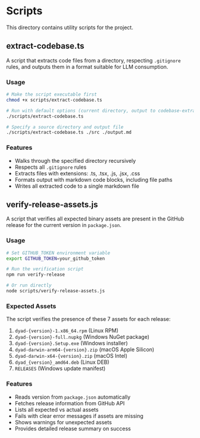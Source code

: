 # Scripts

This directory contains utility scripts for the project.

## extract-codebase.ts

A script that extracts code files from a directory, respecting `.gitignore` rules, and outputs them in a format suitable for LLM consumption.

### Usage

```bash
# Make the script executable first
chmod +x scripts/extract-codebase.ts

# Run with default options (current directory, output to codebase-extract.md)
./scripts/extract-codebase.ts

# Specify a source directory and output file
./scripts/extract-codebase.ts ./src ./output.md
```

### Features

- Walks through the specified directory recursively
- Respects all `.gitignore` rules
- Extracts files with extensions: .ts, .tsx, .js, .jsx, .css
- Formats output with markdown code blocks, including file paths
- Writes all extracted code to a single markdown file

## verify-release-assets.js

A script that verifies all expected binary assets are present in the GitHub release for the current version in `package.json`.

### Usage

```bash
# Set GITHUB_TOKEN environment variable
export GITHUB_TOKEN=your_github_token

# Run the verification script
npm run verify-release

# Or run directly
node scripts/verify-release-assets.js
```

### Expected Assets

The script verifies the presence of these 7 assets for each release:

1. `dyad-{version}-1.x86_64.rpm` (Linux RPM)
2. `dyad-{version}-full.nupkg` (Windows NuGet package)
3. `dyad-{version}.Setup.exe` (Windows installer)
4. `dyad-darwin-arm64-{version}.zip` (macOS Apple Silicon)
5. `dyad-darwin-x64-{version}.zip` (macOS Intel)
6. `dyad_{version}_amd64.deb` (Linux DEB)
7. `RELEASES` (Windows update manifest)

### Features

- Reads version from `package.json` automatically
- Fetches release information from GitHub API
- Lists all expected vs actual assets
- Fails with clear error messages if assets are missing
- Shows warnings for unexpected assets
- Provides detailed release summary on success
